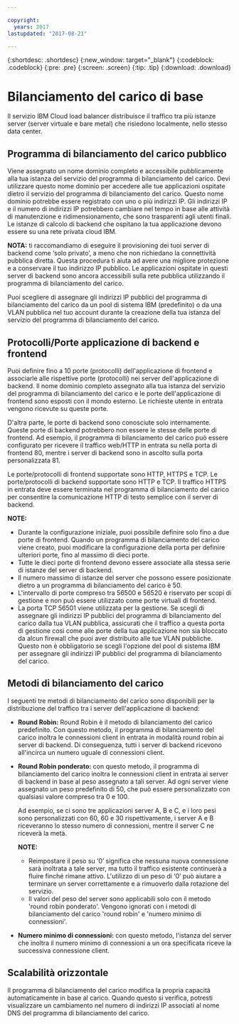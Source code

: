 ```yaml
---

copyright:
  years: 2017
lastupdated: "2017-08-21"

---
```


{:shortdesc: .shortdesc}
{:new_window: target="_blank"}
{:codeblock: .codeblock}
{:pre: .pre}
{:screen: .screen}
{:tip: .tip}
{:download: .download}

# Bilanciamento del carico di base
Il servizio IBM Cloud load balancer distribuisce il traffico tra più istanze server (server virtuale e bare metal) che risiedono localmente, nello stesso data center. 

## Programma di bilanciamento del carico pubblico 
Viene assegnato un nome dominio completo e accessibile pubblicamente alla tua istanza del servizio del programma di bilanciamento del carico. Devi utilizzare questo nome dominio per accedere alle tue applicazioni ospitate dietro il servizio del programma di bilanciamento del carico. Questo nome dominio potrebbe essere registrato con uno o più indirizzi IP. Gli indirizzi IP e il numero di indirizzi IP potrebbero cambiare nel tempo in base alle attività di manutenzione e ridimensionamento, che sono trasparenti agli utenti finali. Le istanze di calcolo di backend che ospitano la tua applicazione devono essere su una rete privata cloud IBM. 

**NOTA:** ti raccomandiamo di eseguire il provisioning dei tuoi server di backend come ‘solo privato’, a meno che non richiedano la connettività pubblica diretta. Questa procedura ti aiuta ad avere una migliore protezione e a conservare il tuo indirizzo IP pubblico. Le applicazioni ospitate in questi server di backend sono ancora accessibili sulla rete pubblica utilizzando il programma di bilanciamento del carico.  

Puoi scegliere di assegnare gli indirizzi IP pubblici del programma di bilanciamento del carico da un pool di sistema IBM (predefinito) o da una VLAN pubblica nel tuo account durante la creazione della tua istanza del servizio del programma di bilanciamento del carico.

## Protocolli/Porte applicazione di backend e frontend
Puoi definire fino a 10 porte (protocolli) dell'applicazione di frontend e associarle alle rispettive porte (protocolli) nei server dell'applicazione di backend. Il nome dominio completo assegnato alla tua istanza del servizio del programma di bilanciamento del carico e le porte dell'applicazione di frontend sono esposti con il mondo esterno. Le richieste utente in entrata vengono ricevute su queste porte. 

D'altra parte, le porte di backend sono conosciute solo internamente. Queste porte di backend potrebbero non essere le stesse delle porte di frontend. Ad esempio, il programma di bilanciamento del carico può essere configurato per ricevere il traffico web/HTTP in entrata su nella porta di frontend 80, mentre i server di backend sono in ascolto sulla porta personalizzata 81. 

Le porte/protocolli di frontend supportate sono HTTP, HTTPS e TCP. Le porte/protocolli di backend supportate sono HTTP e TCP. Il traffico HTTPS in entrata deve essere terminata nel programma di bilanciamento del carico per consentire la comunicazione HTTP di testo semplice con il server di backend. 

**NOTE:**

* Durante la configurazione iniziale, puoi possibile definire solo fino a due porte di frontend. Quando un programma di bilanciamento del carico viene creato, puoi modificare la configurazione della porta per definire ulteriori porte, fino al massimo di dieci porte.
* Tutte le dieci porte di frontend devono essere associate alla stessa serie di istanze del server di backend.
* Il numero massimo di istanze del server che possono essere posizionate dietro a un programma di bilanciamento del carico è 50.
* L'intervallo di porte compreso tra 56500 e 56520 è riservato per scopi di gestione e non può essere utilizzato come porte virtuali di frontend. 
* La porta TCP 56501 viene utilizzata per la gestione. Se scegli di assegnare gli indirizzi IP pubblici del programma di bilanciamento del carico dalla tua VLAN pubblica, assicurati che il traffico a questa porta di gestione così come alle porte della tua applicazione non sia bloccato da alcun firewall che puoi aver distribuito alle tue VLAN pubbliche. Questo non è obbligatorio se scegli l'opzione del pool di sistema IBM per assegnare gli indirizzi IP pubblici del programma di bilanciamento del carico.

## Metodi di bilanciamento del carico
I seguenti tre metodi di bilanciamento del carico sono disponibili per la distribuzione del traffico tra i server dell'applicazione di backend:

* **Round Robin:** Round Robin è il metodo di bilanciamento del carico predefinito. Con questo metodo, il programma di bilanciamento del carico inoltra le connessioni client in entrata in modalità round robin ai server di backend. Di conseguenza, tutti i server di backend ricevono all'incirca un numero uguale di connessioni client.

* **Round Robin ponderato:** con questo metodo, il programma di bilanciamento del carico inoltra le connessioni client in entrata ai server di backend in base al peso assegnato a tali server. Ad ogni server viene assegnato un peso predefinito di 50, che può essere personalizzato con qualsiasi valore compreso tra 0 e 100. 

	Ad esempio, se ci sono tre applicazioni server A, B e C, e i loro pesi sono personalizzati con 60, 60 e 30 rispettivamente, i server A e B riceveranno lo stesso numero di connessioni, mentre il server C ne riceverà la metà. 

	**NOTE:** 

	* Reimpostare il peso su ‘0’ significa che nessuna nuova connessione sarà inoltrata a tale server, ma tutto il traffico esistente continuerà a fluire finché rimane attivo. L'utilizzo di un peso di ‘0’ può aiutare a terminare un server correttamente e a rimuoverlo dalla rotazione del servizio. 
	* Il valori del peso del server sono applicabili solo con il metodo 'round robin ponderato'. Vengono ignorati con i metodi di bilanciamento del carico 'round robin' e 'numero minimo di connessioni'. 

* **Numero minimo di connessioni:** con questo metodo, l'istanza del server che inoltra il numero minimo di connessioni a un ora specificata riceve la successiva connessione client. 


## Scalabilità orizzontale
Il programma di bilanciamento del carico modifica la propria capacità automaticamente in base al carico. Quando questo si verifica, potresti visualizzare un cambiamento nel numero di indirizzi IP associati al nome DNS del programma di bilanciamento del carico.

